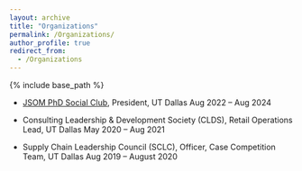 ```yaml
---
layout: archive
title: "Organizations"
permalink: /Organizations/
author_profile: true
redirect_from:
  - /Organizations
---
```


{% include base_path %}

* [JSOM PhD Social Club](https://sites.google.com/view/jsom-phd-social-club/about), President, UT Dallas                                              Aug 2022 – Aug 2024

* Consulting Leadership & Development Society (CLDS), Retail Operations Lead, UT Dallas   May 2020 – Aug 2021 

* Supply Chain Leadership Council (SCLC), Officer, Case Competition Team, UT Dallas       Aug 2019 – August 2020                  



